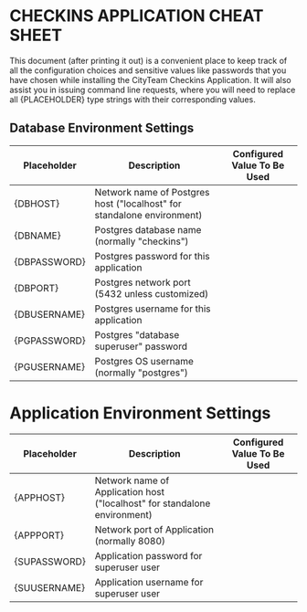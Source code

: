 # CHECKINS APPLICATION CHEAT SHEET

This document (after printing it out) is a convenient place to keep track
of all the configuration choices and sensitive values like passwords that
you have chosen while installing the CityTeam Checkins Application.  It
will also assist you in issuing command line requests, where you will need
to replace all {PLACEHOLDER} type strings with their corresponding values.

## Database Environment Settings

| Placeholder | Description | Configured Value To Be Used |
| ----------- | ----------- | --------------------------- |
| {DBHOST} | Network name of Postgres host ("localhost" for standalone environment) | |
| {DBNAME} | Postgres database name (normally "checkins") | |
| {DBPASSWORD} | Postgres password for this application | |
| {DBPORT} | Postgres network port (5432 unless customized) | |
| {DBUSERNAME} | Postgres username for this application | |
| {PGPASSWORD} | Postgres "database superuser" password | |
| {PGUSERNAME} | Postgres OS username (normally "postgres") | |

# Application Environment Settings

| Placeholder | Description | Configured Value To Be Used |
| ----------- | ----------- | --------------------------- |
| {APPHOST} | Network name of Application host ("localhost" for standalone environment) |
| {APPPORT} | Network port of Application (normally 8080) | |
| {SUPASSWORD} | Application password for superuser user | |
| {SUUSERNAME} | Application username for superuser user | |

